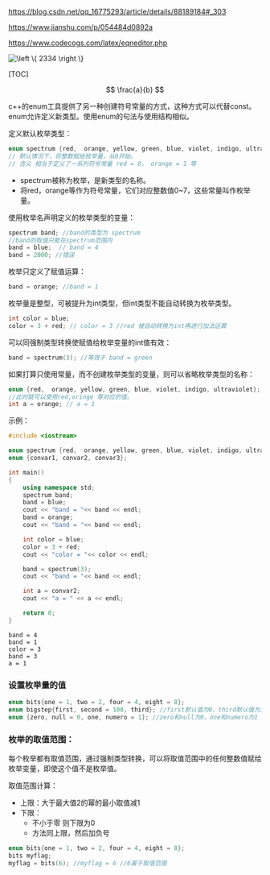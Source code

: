 https://blog.csdn.net/qq_16775293/article/details/88189184#_303

https://www.jianshu.com/p/054484d0892a

https://www.codecogs.com/latex/eqneditor.php

<img src="https://latex.codecogs.com/gif.latex?\left&space;\{&space;2334&space;\right&space;\}" title="\left \{ 2334 \right \}" />

<!-- \left \{ 2334 \right \} -->


[TOC]

$$
\frac{a}{b}
$$

c++的enum工具提供了另一种创建符号常量的方式，这种方式可以代替const。enum允许定义新类型。使用enum的句法与使用结构相似。

定义默认枚举类型：

```cpp
enum spectrum {red,  orange, yellow, green, blue, violet, indigo, ultraviolet};
// 默认情况下，将整数赋给枚举量，从0开始。
// 含义 相当于定义了一系列符号常量 red = 0， orange = 1 等
```

- spectrum被称为枚举，是新类型的名称。
- 将red，orange等作为符号常量，它们对应整数值0~7，这些常量叫作枚举量。

使用枚举名声明定义的枚举类型的变量：

```cpp
spectrum band; //band的类型为 spectrum
//band的取值只能在spectrum范围内
band = blue;  // band = 4
band = 2000; //错误
```

枚举只定义了赋值运算：

```cpp
band = orange; //band = 1
```

枚举量是整型，可被提升为int类型，但int类型不能自动转换为枚举类型。

```cpp
int color = blue;
color = 3 + red; // color = 3 //red 被自动转换为int再进行加法运算
```

可以同强制类型转换使赋值给枚举变量的int值有效：

```cpp
band = spectrum(3); //等效于 band = green
```

如果打算只使用常量，而不创建枚举类型的变量，则可以省略枚举类型的名称：

```cpp
enum {red,  orange, yellow, green, blue, violet, indigo, ultraviolet};
//此时就可以使用red,oringe 等对应的值。
int a = orange; // a = 1
```

示例：

```cpp
#include <iostream>

enum spectrum {red,  orange, yellow, green, blue, violet, indigo, ultraviolet};
enum {convar1, convar2, convar3};

int main()
{
	using namespace std;
	spectrum band;
	band = blue;
	cout << "band = "<< band << endl;
	band = orange;
	cout << "band = "<< band << endl;

	int color = blue;
	color = 3 + red;
	cout << "color = "<< color << endl;

	band = spectrum(3);
	cout << "band = "<< band << endl;

	int a = convar2;
	cout << "a = " << a << endl;

	return 0;
}
```

```
band = 4
band = 1
color = 3
band = 3
a = 1
```

### 设置枚举量的值

```cpp
enum bits{one = 1, two = 2, four = 4, eight = 8};
enum bigstep{first, second = 100, third}; //first默认值为0，third默认值为101
enum {zero, null = 0, one, numero = 1}; //zero和null为0，one和numero为1
```

### 枚举的取值范围：

每个枚举都有取值范围，通过强制类型转换，可以将取值范围中的任何整数值赋给枚举变量，即使这个值不是枚举值。

取值范围计算：

- 上限：大于最大值2的幂的最小取值减1
- 下限：
  - 不小于零 则下限为0
  - 方法同上限，然后加负号

```cpp
enum bits{one = 1, two = 2, four = 4, eight = 8}; 
bits myflag;
myflag = bits(6); //myflag = 6 //6属于取值范围
```

